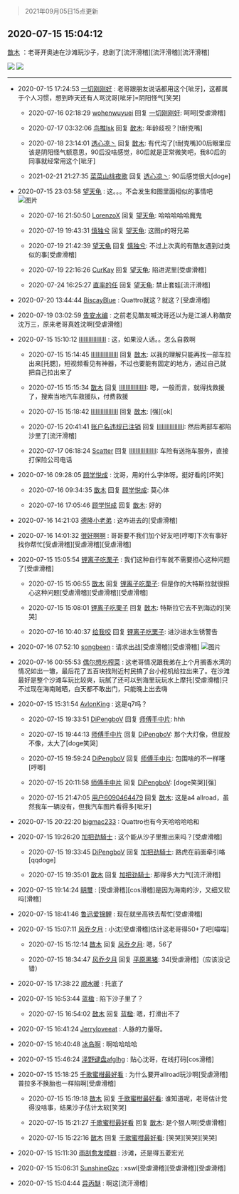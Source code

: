 > 2021年09月05日15点更新
<link rel="stylesheet" href="https://cdn.jsdelivr.net/gh/taotie6/sampleJSON@main/css/photo_show.css">


 ## 2020-07-15 15:04:12 

 [㪚木](https://www.coolapk.com/feed/20212160?shareKey=MDVlYWM2NWQyYmRmNjEzMTc1Njg~) ：老哥开奥迪在沙滩玩沙子，悲剧了[流汗滑稽][流汗滑稽][流汗滑稽] 

<div class="album">
<img class="img-item" src="https://image.coolapk.com/feed/2020/0715/15/1081091_9cea30a0_6651_2095@945x3032.jpeg" />
<img class="img-item" src="https://image.coolapk.com/feed/2020/0715/15/1081091_261fafe2_6651_2097@1920x1080.jpeg" />
</div>

 ------- 

- 2020-07-15 17:24:53 [一切刚刚好](uid=701389) : 老哥跟朋友说话都用这个[呲牙]，这都属于个人习惯，想到昨天还有人骂沈哥[呲牙]=阴阳怪气[笑哭] 

    - 2020-07-16 02:18:29 [wohenwuyuei](uid=1096665) 回复 [一切刚刚好](uid=701389): 呵呵[受虐滑稽] 

    - 2020-07-17 03:32:06 [鸟推lsk](uid=1092614) 回复 [㪚木](uid=1081091): 年龄歧视？[t耐克嘴] 

    - 2020-07-18 23:14:01 [透心凉丶](uid=1101757) 回复 [㪚木](uid=1081091): 有代沟了[t耐克嘴]00后眼里应该是阴阳怪气额意思，90后没啥感觉，80后就是正常微笑吧，我80后的同事就经常用这个[呲牙] 

    - 2021-02-21 21:27:35 [菜菜山桃夜歌](uid=2107599) 回复 [透心凉丶](uid=1101757): 90后感觉很大[doge] 

- 2020-07-15 23:03:58 [望天龟](uid=1618563) : 这。。。不会发生和图里面相似的事情吧 ![图片](https://image.coolapk.com/feed/2019/0514/10/1933245_9536_5516@640x4324.jpg)

    - 2020-07-16 21:50:50 [LorenzoX](uid=645650) 回复 [望天龟](uid=1618563): 哈哈哈哈哈魔鬼 

    - 2020-07-19 19:43:31 [慎独兮](uid=3240487) 回复 [望天龟](uid=1618563): 这图p的呀兄弟 

    - 2020-07-19 21:42:39 [望天龟](uid=1618563) 回复 [慎独兮](uid=3240487): 不过上次真的有酷友遇到过类似的事[受虐滑稽] 

    - 2020-07-19 22:16:26 [CurKay](uid=1204819) 回复 [望天龟](uid=1618563): 陷进泥里[受虐滑稽] 

    - 2020-07-24 16:25:27 [直率的任](uid=1991104) 回复 [望天龟](uid=1618563): 禁止套娃[流汗滑稽] 

- 2020-07-20 13:44:44 [BiscayBlue](uid=1704960) : Quattro就这？就这？[受虐滑稽] 

- 2020-07-19 03:02:59 [告安水编](uid=1211710) : 之前老见酷友喊沈哥还以为是江湖人称酷安沈万三，原来老哥真姓沈啊[受虐滑稽] 

- 2020-07-15 15:10:12 [IIlIIllIlIIllIlII](uid=1286315) : 这，如果没人话。。怎么自救啊 

    - 2020-07-15 15:14:45 [IIlIIllIlIIllIlII](uid=1286315) 回复 [㪚木](uid=1081091): 以我的理解只能再找一部车拉出来[托腮]，短视频看见有神器，不过也要能有固定的地方，通过自己就把自己拉出来了 

    - 2020-07-15 15:15:34 [㪚木](uid=1081091) 回复 [IIlIIllIlIIllIlII](uid=1286315): 嗯，一般而言，就得找救援了，搜索当地汽车救援队，付费救援 

    - 2020-07-15 15:18:42 [IIlIIllIlIIllIlII](uid=1286315) 回复 [㪚木](uid=1081091): [强][ok] 

    - 2020-07-15 20:41:41 [账户名违规已注销](uid=1039732) 回复 [IIlIIllIlIIllIlII](uid=1286315): 然后两部车都陷沙里了[流汗滑稽] 

    - 2020-07-17 06:18:24 [Scatter](uid=966227) 回复 [IIlIIllIlIIllIlII](uid=1286315): 车险有送拖车服务，直接打保险公司电话 

- 2020-07-16 09:28:05 [顾学悦成](uid=1028042) : 沈哥，用的什么字体呀。挺好看的[坏笑] 

    - 2020-07-16 09:34:35 [㪚木](uid=1081091) 回复 [顾学悦成](uid=1028042): 莫心体 

    - 2020-07-16 17:05:46 [顾学悦成](uid=1028042) 回复 [㪚木](uid=1081091): 好的 

- 2020-07-16 14:21:03 [德隆小老弟](uid=2151427) : 这咋进去的[受虐滑稽] 

- 2020-07-16 14:01:32 [很好啊啊](uid=3149118) : 哥哥要不我们加个好友吧[哼唧]下次有事好找你帮忙[受虐滑稽][受虐滑稽][受虐滑稽] 

- 2020-07-15 15:05:54 [锂离子吃栗子](uid=701074) : 我们这种自行车就不需要担心这种问题了[受虐滑稽] 

    - 2020-07-15 15:06:55 [㪚木](uid=1081091) 回复 [锂离子吃栗子](uid=701074): 但是你的大特斯拉就很担心这种问题[受虐滑稽][受虐滑稽][受虐滑稽] 

    - 2020-07-15 15:08:01 [锂离子吃栗子](uid=701074) 回复 [㪚木](uid=1081091): 特斯拉它去不到海边的[笑哭] 

    - 2020-07-16 10:40:37 [给我咬](uid=2169638) 回复 [锂离子吃栗子](uid=701074): 进沙进水生锈警告 

- 2020-07-16 07:52:10 [songbeen](uid=901900) : 请求出战[受虐滑稽][受虐滑稽] ![图片](https://image.coolapk.com/feed/2020/0716/07/901900_3f6cd87d_7129_5187@3325x2494.jpeg)

- 2020-07-16 00:55:53 [偶尔想吃榨菜](uid=892726) : 这老哥情况跟我弟在上个月搁香水湾的情况如出一辙，最后花了五百块找附近村民搞了台小挖机给拉出来了。在沙滩最好是整个沙滩车玩比较爽，玩腻了还可以到海里玩玩水上摩托[受虐滑稽]只不过现在海南贼晒，白天都不敢出门，只能晚上出去嗨 

- 2020-07-15 15:31:54 [AvlonKing](uid=964891) : 这是q7吗？ 

    - 2020-07-15 19:33:51 [DiPengboV](uid=1023920) 回复 [师傅手中片](uid=1467971): hhh 

    - 2020-07-15 19:44:13 [师傅手中片](uid=1467971) 回复 [DiPengboV](uid=1023920): 那个大灯像，但屁股不像，太大了[doge笑哭] 

    - 2020-07-15 19:59:24 [DiPengboV](uid=1023920) 回复 [师傅手中片](uid=1467971): 包围啥的不一样噻[哼唧] 

    - 2020-07-15 20:11:58 [师傅手中片](uid=1467971) 回复 [DiPengboV](uid=1023920): [doge笑哭][强] 

    - 2020-07-15 21:47:05 [用户6090464479](uid=1970765) 回复 [㪚木](uid=1081091): 这是a4 allroad，虽然我车一辆没有，但我汽车图片看得多[呲牙] 

- 2020-07-15 20:22:20 [bigmac233](uid=2486571) : Quattro也有今天哈哈哈哈和 

- 2020-07-15 19:26:20 [加把劲騎士](uid=647149) : 这个能从沙子里推出来吗？[受虐滑稽] 

    - 2020-07-15 19:33:45 [DiPengboV](uid=1023920) 回复 [加把劲騎士](uid=647149): 路虎在前面牵引咯[qqdoge] 

    - 2020-07-15 19:35:01 [㪚木](uid=1081091) 回复 [加把劲騎士](uid=647149): 那得多大力气[流汗滑稽] 

- 2020-07-15 19:14:24 [眀璽](uid=1626200) : [受虐滑稽][cos滑稽]是因为海南的沙，又细又软吗[滑稽] 

- 2020-07-15 18:41:46 [鲁迅爱锦鲤](uid=1914903) : 现在就坐高铁去帮忙[受虐滑稽] 

- 2020-07-15 15:07:11 [风乔夕月](uid=2725527) : 小沈[受虐滑稽]估计这老哥得50+了吧[喵喵] 

    - 2020-07-15 15:12:14 [㪚木](uid=1081091) 回复 [风乔夕月](uid=2725527): 嗯，56了 

    - 2020-07-15 18:34:47 [风乔夕月](uid=2725527) 回复 [平原黑猪](uid=2788562): 34[受虐滑稽]（应该没记错） 

- 2020-07-15 17:38:22 [顺水暖](uid=2030768) : 托底了 

- 2020-07-15 16:53:44 [蓝楹](uid=467567) : 陷下沙子里了？ 

    - 2020-07-15 16:54:02 [㪚木](uid=1081091) 回复 [蓝楹](uid=467567): 嗯，打滑出不了 

- 2020-07-15 16:41:24 [Jerryloveeat](uid=3750411) : 人脉的力量呀。 

- 2020-07-15 16:40:48 [冰岛啊](uid=2417019) : 啊哈哈哈哈 

- 2020-07-15 15:46:24 [泽野键盘afglhg](uid=1347187) : 贴心沈哥，在线打码[cos滑稽] 

- 2020-07-15 15:18:25 [千歌蜜柑最好看](uid=1256624) : 为什么要开allroad玩沙啊[受虐滑稽]普拉多不换胎也一样陷啊[受虐滑稽] 

    - 2020-07-15 15:19:18 [㪚木](uid=1081091) 回复 [千歌蜜柑最好看](uid=1256624): 谁知道呢，老哥估计觉得没啥事，结果沙子估计太软[笑哭] 

    - 2020-07-15 15:21:27 [千歌蜜柑最好看](uid=1256624) 回复 [㪚木](uid=1081091): 是个狠人啊[受虐滑稽] 

    - 2020-07-15 15:22:16 [㪚木](uid=1081091) 回复 [千歌蜜柑最好看](uid=1256624): [笑哭][笑哭][笑哭] 

- 2020-07-15 15:11:30 [雨刮愈发模糊](uid=994676) : 沙滩，还是得五菱宏光 

- 2020-07-15 15:06:31 [SunshineGzc](uid=1072239) : xswl[受虐滑稽][受虐滑稽][受虐滑稽] 

- 2020-07-15 15:04:44 [异丙醚](uid=770992) : 啊这[流汗滑稽] 

